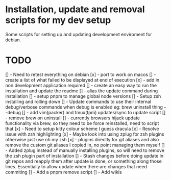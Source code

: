 # Installation, update and removal scripts for my dev setup
Some scripts for setting up and updating development enviroment for debian.

# TODO
[] - Need to retest everything on debian
[x] - port to work on macos
[] - create a list of what failed to be displayed at end of execution
[x] - add in non development application required
[] - create an easy way to run the installation and update the readme
[] - alias the update command during installation
[] - setup pnpm to manage global node versions
[] - Setup zsh installing and rolling down
[] - Update commands to use their internal debug/verbose commands when debug is enabled eg: brew uninstall thing --debug
[] - add vim(packer) and tmux(tpm) updates/sync to update script
[] - remove brew on uninstall
[] - currently browsers hijack update functionality via brew, so they need to be force reinstalled, need to script that
[x] - Need to setup kitty colour scheme I guess dracula
[x] - Resolve issue with zsh highlighting
[x] - Maybe look into using zplug for zsh plugins otherwise just use oh my zsh
[x] - plugins directly for git aliases and also remove the custom git aliases I copied in, no point managing them myself
[] - Added zplug instead of manually installing plugins, so will need to remove the zsh plugin part of installation
[] - Stash changes before doing update in git repos and reapply them after update is done, or something along those lines. Essentially to allow update when there are changes that need commiting
[] - Add a pnpm remove script
[] - Add wikis
